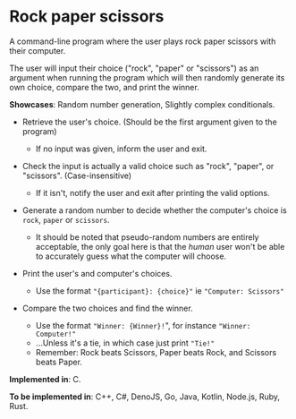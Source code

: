 # Rock paper scissors

A command-line program where the user plays rock paper scissors with their computer.

The user will input their choice ("rock", "paper" or "scissors") as an argument when running the program which will then randomly generate its own choice, compare the two, and print the winner.

**Showcases**: Random number generation, Slightly complex conditionals.

* Retrieve the user's choice. (Should be the first argument given to the program)
    * If no input was given, inform the user and exit.

* Check the input is actually a valid choice such as "rock", "paper", or "scissors". (Case-insensitive)
    * If it isn't, notify the user and exit after printing the valid options.

* Generate a random number to decide whether the computer's choice is `rock`, `paper` or `scissors`.
    * It should be noted that pseudo-random numbers are entirely acceptable, the only goal here is that the *human* user won't be able to accurately guess what the computer will choose.

* Print the user's and computer's choices.
    * Use the format `"{participant}: {choice}"` ie `"Computer: Scissors"`

* Compare the two choices and find the winner.
    * Use the format `"Winner: {Winner}!`", for instance `"Winner: Computer!"`
    * ...Unless it's a tie, in which case just print `"Tie!"`
    * Remember: Rock beats Scissors, Paper beats Rock, and Scissors beats Paper.

**Implemented in**: C.

**To be implemented in**: C++, C#, DenoJS, Go, Java, Kotlin, Node.js, Ruby, Rust.
